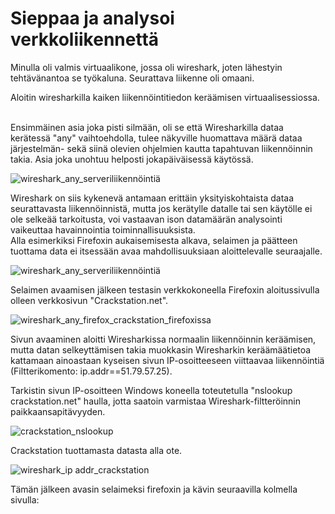 # Sieppaa ja analysoi verkkoliikennettä

Minulla oli valmis virtuaalikone, jossa oli wireshark, joten lähestyin tehtävänantoa se työkaluna.
Seurattava liikenne oli omaani.

Aloitin wiresharkilla kaiken liikennöintitiedon keräämisen virtuaalisessiossa. 

<br/>Ensimmäinen asia joka pisti silmään, oli se että Wiresharkilla dataa kerätessä "any" vaihtoehdolla, tulee näkyville huomattava määrä dataa järjestelmän- sekä siinä olevien ohjelmien kautta tapahtuvan liikennöinnin takia. Asia joka unohtuu helposti jokapäiväisessä käytössä.

![wireshark_any_serveriliikennöintiä](https://github.com/user-attachments/assets/d68962c9-742a-41aa-a736-741915d5c7d2)

Wireshark on siis kykenevä antamaan erittäin yksityiskohtaista dataa seurattavasta liikennöinnistä, mutta jos kerätylle datalle tai sen käytölle ei ole selkeää tarkoitusta, voi vastaavan ison datamäärän analysointi vaikeuttaa havainnointia toiminnallisuuksista. 
<br/>Alla esimerkiksi Firefoxin aukaisemisesta alkava, selaimen ja päätteen tuottama data ei itsessään avaa mahdollisuuksiaan aloittelevalle seuraajalle.

![wireshark_any_serveriliikennöintiä](https://github.com/user-attachments/assets/bd55bad7-45d9-44b7-a189-6618786a7368)

Selaimen avaamisen jälkeen testasin verkkokoneella Firefoxin aloitussivulla olleen verkkosivun "Crackstation.net".

![wireshark_any_firefox_crackstation_firefoxissa](https://github.com/user-attachments/assets/7dc0c369-519d-4c11-8013-9fe298b97adc)

Sivun avaaminen aloitti Wiresharkissa normaalin liikennöinnin keräämisen, mutta datan selkeyttämisen takia muokkasin Wiresharkin keräämäätietoa kattamaan ainoastaan kyseisen sivun IP-osoitteeseen viittaavaa liikennöintiä (Filtterikomento: ip.addr==51.79.57.25).

Tarkistin sivun IP-osoitteen Windows koneella toteutetulla "nslookup crackstation.net" haulla, jotta saatoin varmistaa Wireshark-filtteröinnin paikkaansapitävyyden.

![crackstation_nslookup](https://github.com/user-attachments/assets/bc6bbda8-9814-489e-9ea1-bb27807ecc71)

Crackstation tuottamasta datasta alla ote.

![wireshark_ip addr_crackstation](https://github.com/user-attachments/assets/cca43574-cfa3-4b35-a7f3-2322c6132e99)

Tämän jälkeen avasin selaimeksi firefoxin ja kävin seuraavilla kolmella sivulla: 
